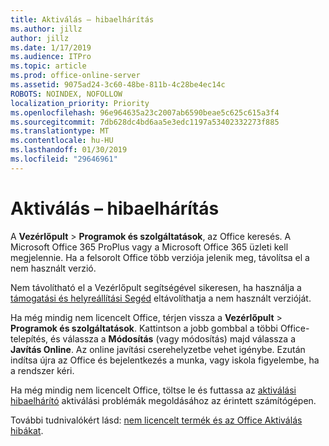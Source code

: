 ```yaml
---
title: Aktiválás – hibaelhárítás
ms.author: jillz
author: jillz
ms.date: 1/17/2019
ms.audience: ITPro
ms.topic: article
ms.prod: office-online-server
ms.assetid: 9075ad24-3c60-48be-811b-4c28be4ec14c
ROBOTS: NOINDEX, NOFOLLOW
localization_priority: Priority
ms.openlocfilehash: 96e964635a23c2007ab6590beae5c625c615a3f4
ms.sourcegitcommit: 7db628dc4bd6aa5e3edc1197a53402332273f885
ms.translationtype: MT
ms.contentlocale: hu-HU
ms.lasthandoff: 01/30/2019
ms.locfileid: "29646961"
---
```

# <a name="activation-troubleshooting"></a>Aktiválás – hibaelhárítás

A **Vezérlőpult** \> **Programok és szolgáltatások**, az Office keresés. A Microsoft Office 365 ProPlus vagy a Microsoft Office 365 üzleti kell megjelennie. Ha a felsorolt Office több verziója jelenik meg, távolítsa el a nem használt verzió. 
  
Nem távolítható el a Vezérlőpult segítségével sikeresen, ha használja a [támogatási és helyreállítási Segéd](https://aka.ms/SARA-OfficeUninstall-Alchemy) eltávolíthatja a nem használt verzióját. 
  
Ha még mindig nem licencelt Office, térjen vissza a **Vezérlőpult** \> **Programok és szolgáltatások**. Kattintson a jobb gombbal a többi Office-telepítés, és válassza a **Módosítás** (vagy módosítás) majd válassza a **Javítás Online**. Az online javítási cserehelyzetbe vehet igénybe. Ezután indítsa újra az Office és bejelentkezés a munka, vagy iskola figyelembe, ha a rendszer kéri.
  
Ha még mindig nem licencelt Office, töltse le és futtassa az [aktiválási hibaelhárító](https://aka.ms/SARA-OfficeActivation-Alchemy) aktiválási problémák megoldásához az érintett számítógépen. 
  
További tudnivalókért lásd: [nem licencelt termék és az Office Aktiválás hibákat](https://support.office.com/article/0d23d3c0-c19c-4b2f-9845-5344fedc4380).
